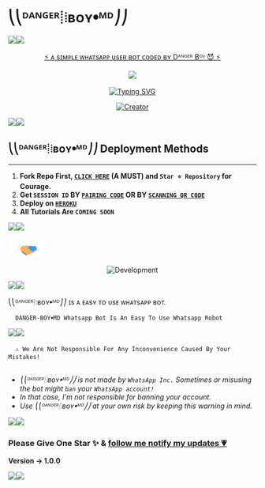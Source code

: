   # ⎝⎝ᴰᴬᴺᴳᴱᴿ𖡻ʙᴏʏ𖧹ᴹᴰ⎠⎠
   <a><img src='https://i.imgur.com/nDiRyUL.gif'/></a><a><img src='https://i.imgur.com/nDiRyUL.gif'/></a>
<p align="center"> 
<u>⚡ ᴀ sɪᴍᴘʟᴇ ᴡʜᴀᴛsᴀᴘᴘ ᴜsᴇʀ ʙᴏᴛ ᴄᴏᴅᴇᴅ ʙʏ Dᴬᴺᴳᴱᴿ Bᴼᵞ 😈 ⚡</u>
</p>
<p align="center">
<img src="https://files.catbox.moe/e72obf.jpeg"/>       
<p align="center">
  <a href="https://git.io/typing-svg"><img src="https://readme-typing-svg.demolab.com?font=EB+Garamond&weight=800&size=28&duration=4000&pause=1000&random=false&width=435&lines=+•__⎝⎝ᴰᴬᴺᴳᴱᴿ𖡻ʙᴏʏ𖧹+ᴹᴰ⎠⎠__•;MULTI-DEVICE+WHATSAPP+BOT;DEVELOPED+BY+DANGER+BOY;RELEASED+DATE+04%2F11%2F2024." alt="Typing SVG" /></a>
</p> 
<p align="center">
<a href="#"><img title="Creator" src="https://img.shields.io/badge/Creator-DANGER_BOY-red.svg?style=for-the-badge&logo=github"></a>

</p>
<a><img src='https://i.imgur.com/nDiRyUL.gif'/></a><a><img src='https://i.imgur.com/nDiRyUL.gif'/></a>


## ⎝⎝ᴰᴬᴺᴳᴱᴿ𖡻ʙᴏʏ𖧹ᴹᴰ⎠⎠ Deployment Methods
---
1.  **Fork Repo First, [`CLICK HERE`](https://github.com/Danger-Boy-MD/Danger-Boy-MD/fork) (A MUST) and `Star ⭐ Repository` for Courage.**
2.  **Get `SESSION ID` BY [`PAIRING CODE`](https://gojousession-05ea27b8ff9a.herokuapp.com/pair) 
 OR BY [`SCANNING QR CODE`](https://gojousession-05ea27b8ff9a.herokuapp.com/wasiqr)** 
3. **Deploy on [`HEROKU`](https://dashboard.heroku.com/new?template=https://github.com/Danger-Boy-MD/Danger-Boy-MD)**
9. **All Tutorials Are `COMING SOON`**

<a><img src='https://i.imgur.com/nDiRyUL.gif'/></a><a><img src='https://i.imgur.com/nDiRyUL.gif'/></a>

<img src="https://github.com/0xAbdulKhalid/0xAbdulKhalid/raw/main/assets/mdImages/handshake.gif" width ="80"></h1> 
 <br> 
<p align="center">
<img alt="Development" width="250" src="https://media2.giphy.com/media/W9tBvzTXkQopi/giphy.gif?cid=6c09b952xu6syi1fyqfyc04wcfk0qvqe8fd7sop136zxfjyn&ep=v1_internal_gif_by_id&rid=giphy.gif&ct=g" /> </p>
<a><img src='https://i.imgur.com/LyHic3i.gif'/></a><a><img src='https://i.imgur.com/LyHic3i.gif'/></a>


⎝⎝ᴰᴬᴺᴳᴱᴿ𖡻ʙᴏʏ𖧹ᴹᴰ⎠⎠ ɪs ᴀ ᴇᴀsʏ ᴛᴏ ᴜsᴇ ᴡʜᴀᴛsᴀᴘᴘ ʙᴏᴛ. 

      DANGER-BOY𖧹MD Whatsapp Bot Is An Easy To Use Whatsapp Robot


<a><img src='https://i.imgur.com/nDiRyUL.gif'/></a><a><img src='https://i.imgur.com/nDiRyUL.gif'/></a>

      ⚠️ We Are Not Responsible For Any Inconvenience Caused By Your Mistakes!
  
## 

- *⎝⎝ᴰᴬᴺᴳᴱᴿ𖡻ʙᴏʏ𖧹ᴹᴰ⎠⎠ is not made by `WhatsApp Inc.` Sometimes or misusing the bot might `ban` your `WhatsApp account!`*
- *In that case, I'm not responsible for banning your account.*
- *Use ⎝⎝ᴰᴬᴺᴳᴱᴿ𖡻ʙᴏʏ𖧹ᴹᴰ⎠⎠ at your own risk by keeping this warning in mind.*


<a><img src='https://i.imgur.com/nDiRyUL.gif'/></a><a><img src='https://i.imgur.com/nDiRyUL.gif'/></a>


### Please Give One Star ✨ & [follow me notify my updates 💗](https://github.com/Danger-Boy-MD)
<b>Version -> 1.0.0</b>

<a><img src='https://i.imgur.com/nDiRyUL.gif'/></a><a><img src='https://i.imgur.com/nDiRyUL.gif'/></a>

